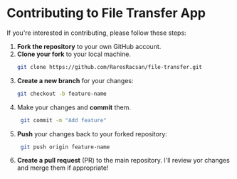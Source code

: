 # Contributing to File Transfer App

If you're interested in contributing, please follow these steps:

1. **Fork the repository** to your own GitHub account.
2. **Clone your fork** to your local machine.
    ```bash
    git clone https://github.com/RaresRacsan/file-transfer.git
    ```
3. **Create a new branch** for your changes:
    ```bash
    git checkout -b feature-name
    ```
4. Make your changes and **commit** them.
    ```bash
     git commit -m "Add feature"
    ```
5. **Push** your changes back to your forked repository:
    ```bash
     git push origin feature-name
    ```
6. **Create a pull request** (PR) to the main repository. I'll review yor changes and merge them if appropriate!
